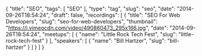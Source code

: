 {
  "title": "SEO",
  "tags": [
    "SEO"
  ],
  "type": "tag",
  "slug": "seo",
  "date": "2014-09-26T18:54:24",
  "draft": false,
  "recordings": [
    {
      "title": "SEO For Web Developers",
      "slug": "seo-for-web-developers",
      "thumbnail": "https://i.vimeocdn.com/video/490860473_295x166.jpg",
      "date": "2014-09-26T18:54:24",
      "meetups": [
        {
          "name": "Little Rock Tech Fest",
          "slug": "little-rock-tech-fest"
        }
      ],
      "speakers": [
        {
          "name": "Bill Hartzer",
          "slug": "bill-hartzer"
        }
      ]
    }
  ]
}